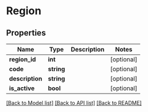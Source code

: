 # Region

## Properties
Name | Type | Description | Notes
------------ | ------------- | ------------- | -------------
**region_id** | **int** |  | [optional] 
**code** | **string** |  | [optional] 
**description** | **string** |  | [optional] 
**is_active** | **bool** |  | [optional] 

[[Back to Model list]](../../README.md#documentation-for-models) [[Back to API list]](../../README.md#documentation-for-api-endpoints) [[Back to README]](../../README.md)

